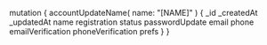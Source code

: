mutation {
    accountUpdateName(
        name: "[NAME]"
    ) {
        _id
        _createdAt
        _updatedAt
        name
        registration
        status
        passwordUpdate
        email
        phone
        emailVerification
        phoneVerification
        prefs
    }
}
